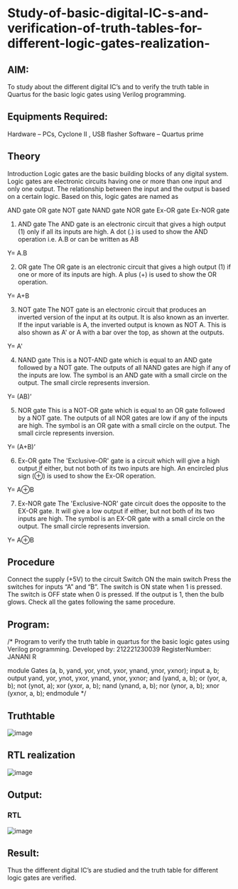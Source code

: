 # Study-of-basic-digital-IC-s-and-verification-of-truth-tables-for-different-logic-gates-realization-
## AIM:
To study about the different digital IC’s and to verify the truth table in Quartus for the basic logic gates using Verilog programming.

## Equipments Required:
Hardware – PCs, Cyclone II , USB flasher
Software – Quartus prime

## Theory
Introduction
Logic gates are the basic building blocks of any digital system. Logic gates are electronic circuits having one or more than one input and only one output. The relationship between the input and the output is based on a certain logic. Based on this, logic gates are named as

AND gate
OR gate
NOT gate
NAND gate
NOR gate
Ex-OR gate
Ex-NOR gate
1) AND gate
The AND gate is an electronic circuit that gives a high output (1) only if all its inputs are high. A dot (.) is used to show the AND operation i.e. A.B or can be written as AB

Y= A.B

2) OR gate
The OR gate is an electronic circuit that gives a high output (1) if one or more of its inputs are high. A plus (+) is used to show the OR operation.

Y= A+B

3) NOT gate
The NOT gate is an electronic circuit that produces an inverted version of the input at its output. It is also known as an inverter. If the input variable is A, the inverted output is known as NOT A. This is also shown as A' or A with a bar over the top, as shown at the outputs.

Y= A'

4) NAND gate
This is a NOT-AND gate which is equal to an AND gate followed by a NOT gate. The outputs of all NAND gates are high if any of the inputs are low. The symbol is an AND gate with a small circle on the output. The small circle represents inversion.

Y= (AB)’

5) NOR gate
This is a NOT-OR gate which is equal to an OR gate followed by a NOT gate. The outputs of all NOR gates are low if any of the inputs are high. The symbol is an OR gate with a small circle on the output. The small circle represents inversion.

Y= (A+B)’

6) Ex-OR gate
The 'Exclusive-OR' gate is a circuit which will give a high output if either, but not both of its two inputs are high. An encircled plus sign (⊕) is used to show the Ex-OR operation.

Y= A⊕B

7) Ex-NOR gate
The 'Exclusive-NOR' gate circuit does the opposite to the EX-OR gate. It will give a low output if either, but not both of its two inputs are high. The symbol is an EX-OR gate with a small circle on the output. The small circle represents inversion.

Y= A⊕B

## Procedure
Connect the supply (+5V) to the circuit
Switch ON the main switch
Press the switches for inputs “A” and “B”. The switch is ON state when 1 is pressed. The switch is OFF state when 0 is pressed.
If the output is 1, then the bulb glows.
Check all the gates following the same procedure.
## Program:
/*
Program to verify the truth table in quartus for the basic logic gates using Verilog programming.
Developed by: 212221230039 
RegisterNumber: JANANI R

module Gates (a, b, yand, yor, ynot, yxor, ynand, ynor, yxnor);
input a, b;
output yand, yor, ynot, yxor, ynand, ynor, yxnor;
and (yand, a, b);
or (yor, a, b);
not (ynot, a);
xor (yxor, a, b);
nand (ynand, a, b);
nor (ynor, a, b);
xnor (yxnor, a, b);
endmodule 
*/
## Truthtable
![image](https://github.com/Janani-2003/Study-of-basic-digital-IC-s-and-verification-of-truth-tables-for-different-logic-gates-realization-/assets/94288340/d6ec75c4-5d21-4cd3-b586-f96a3f573750)

## RTL realization
![image](https://github.com/Janani-2003/Study-of-basic-digital-IC-s-and-verification-of-truth-tables-for-different-logic-gates-realization-/assets/94288340/d46f0e24-10fd-4e48-b933-1b1b2ed904e2)

## Output:
### RTL
![image](https://github.com/Janani-2003/Study-of-basic-digital-IC-s-and-verification-of-truth-tables-for-different-logic-gates-realization-/assets/94288340/c9613d76-d264-4345-bac1-386514226cde)

## Result:
Thus the different digital IC’s are studied and the truth table for different logic gates are verified.
